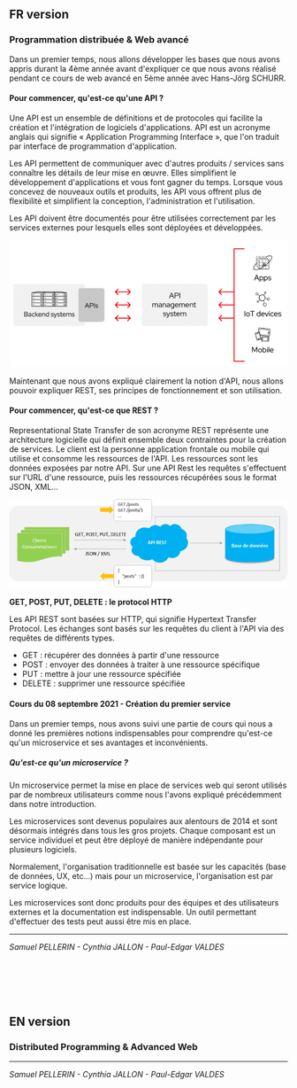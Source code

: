 ## FR version
 
### Programmation distribuée & Web avancé

Dans un premier temps, nous allons développer les bases que nous avons appris durant la 4ème année avant d'expliquer ce que nous avons réalisé pendant ce cours de web avancé en 5ème année avec Hans-Jörg SCHURR.


#### Pour commencer, qu'est-ce qu'une API ?
  
Une API est un ensemble de définitions et de protocoles qui facilite la création et l'intégration de logiciels d'applications. API est un acronyme anglais qui signifie « Application Programming Interface », que l'on traduit par interface de programmation d'application.

Les API permettent de communiquer avec d'autres produits / services sans connaître les détails de leur mise en œuvre. Elles simplifient le développement d'applications et vous font gagner du temps. Lorsque vous concevez de nouveaux outils et produits, les API vous offrent plus de flexibilité et simplifient la conception, l'administration et l'utilisation.

Les API doivent être documentés pour être utilisées correctement par les services externes pour lesquels elles sont déployées et développées.

![API](https://github.com/Paul-Edgar/Microservice/blob/main/Img/API.png?raw=true)

Maintenant que nous avons expliqué clairement la notion d'API, nous allons pouvoir expliquer REST, ses principes de fonctionnement et son utilisation.


#### Pour commencer, qu'est-ce que REST ?
  
Representational State Transfer de son acronyme REST représente une architecture logicielle qui définit ensemble deux contraintes pour la création de services. Le client est la personne application frontale ou mobile qui utilise et consomme les ressources de l'API. Les ressources sont les données exposées par notre API. Sur une API Rest les requêtes s'effectuent sur l'URL d'une ressource, puis les ressources récupérées sous le format JSON, XML...

![API Rest](https://github.com/Paul-Edgar/Microservice/blob/main/Img/api-rest-architecture.png?raw=true)

**GET, POST, PUT, DELETE : le protocol HTTP**

Les API REST sont basées sur HTTP, qui signifie Hypertext Transfer Protocol. Les échanges sont basés sur les requêtes du client à l'API via des requêtes de différents types.

- GET : récupérer des données à partir d'une ressource
- POST : envoyer des données à traiter à une ressource spécifique
- PUT : mettre à jour une ressource spécifiée
- DELETE : supprimer une ressource spécifiée



#### Cours du 08 septembre 2021 - Création du premier service
  
Dans un premier temps, nous avons suivi une partie de cours qui nous a donné les premières notions indispensables pour comprendre qu'est-ce qu'un microservice et ses avantages et inconvénients.



##### Qu'est-ce qu'un microservice ?

Un microservice permet la mise en place de services web qui seront utilisés par de nombreux utilisateurs comme nous l'avons expliqué précédemment dans notre introduction.

Les microservices sont devenus populaires aux alentours de 2014 et sont désormais intégrés dans tous les gros projets. 
Chaque composant est un service individuel et peut être déployé de manière indépendante pour plusieurs logiciels.

Normalement, l'organisation traditionnelle est basée sur les capacités (base de données, UX, etc...) mais pour un microservice, l'organisation est par service logique.

Les microservices sont donc produits pour des équipes et des utilisateurs externes et la documentation est indispensable. Un outil permettant d'effectuer des tests peut aussi être mis en place.



------------------------
*Samuel PELLERIN - Cynthia JALLON - Paul-Edgar VALDES*
<br></br>
 <br></br>
 <br></br>
## EN version


### Distributed Programming & Advanced Web


------------------------
*Samuel PELLERIN - Cynthia JALLON - Paul-Edgar VALDES*
